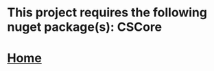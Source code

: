 # This project requires the following nuget package(s): CSCore 

# [Home](https://github.com/InspectorChocolatey/Example-Libraries/)
